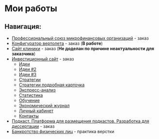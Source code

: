 # Мои работы
## Навигация:
- [Профессиональный союз микрофинансовых организаций](https://monarch-web.github.io/mfo/) - заказ
- [Конфигуратор вертолета](https://monarch-web.github.io/config/) - заказ (**В работе**)
- [Сайт клиники](https://monarch-web.github.io/tls/) - заказ (**Не доделан по причине неактуальности для заказчика**)
- [Инвестиционный сайт](https://monarch-web.github.io/invest/) - заказ
  - [Идеи](https://monarch-web.github.io/invest/idea)
  - [Идеи #2](https://monarch-web.github.io/invest/idea-web)
  - [Идеи #3](https://monarch-web.github.io/invest/idea-item)
  - [Стратегии](https://monarch-web.github.io/invest/strategy)
  - [Стратегии подробная карточка](https://monarch-web.github.io/invest/strategy-1)
  - [Экспресс-анализ](https://monarch-web.github.io/invest/express)
  - [Статистика](https://monarch-web.github.io/invest/statistic)
  - [Обучение](https://monarch-web.github.io/invest/training)
  - [Экономический журнал](https://monarch-web.github.io/invest/analytics)
  - [Личный кабинет](https://monarch-web.github.io/invest/lk)
  - [Контакты](https://monarch-web.github.io/invest/contacts)
- [Подкаст. Платформа для размещения подкастов. Разработка для диссертации](https://monarch-web.github.io/podcast)  - заказ
- [Банкротство физических лиц](https://monarch-web.github.io/Banking/) - практика верстки
